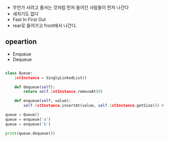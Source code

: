- 무언가 사려고 줄서는 것처럼 먼저 들어간 사람들이 먼저 나간다
- 새치기도 없다
- Fast In First Out
- rear로 들어가고 front에서 나간다.

## opeartion

- Enqueue
- Dequeue

```python

class Queue:
    1stInstance = SinglyLinkedList()

    def dequeue(self):
        return self.1stInstance.removeAt(0)

    def enqueue(self, value):
        self.1stInstance.insertAt(value, self.1stInstance.getSize()) #

queue = Queue()
queue = enqueue('a')
queue = enqueue('b')

print(queue.dequeue())

```
